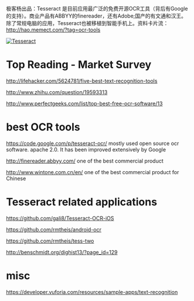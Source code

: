 极客杨出品：Tesseract 是目前应用最广泛的免费开源OCR工具（背后有Google的支持）。商业产品有ABBYY的finereader，还有Adobe;国产的有文通和汉王。除了常规电脑的应用，Tesseract也被移植到智能手机上。资料卡片流： http://hao.memect.com/?tag=ocr-tools

[![Tesseract](http://img.memect.com/05jtNcF8k5Kgc3Euvqf5rfZCinM=/400x0/t/1b014ddddc07c435ce3775f3ba85199e706d69456870b9fcb24b5d8ce8c684da)](http://hao.memect.com/?tag=ocr-tools)

# Top Reading - Market Survey
http://lifehacker.com/5624781/five-best-text-recognition-tools

http://www.zhihu.com/question/19593313  

http://www.perfectgeeks.com/list/top-best-free-ocr-software/13


# best OCR tools
https://code.google.com/p/tesseract-ocr/  mostly used open source ocr software. apache 2.0. It has been improved extensively by Google

http://finereader.abbyy.com/   one of the best commercial product

http://www.wintone.com.cn/en/  one of the best commercial product for Chinese


# Tesseract related applications
https://github.com/gali8/Tesseract-OCR-iOS

https://github.com/rmtheis/android-ocr

https://github.com/rmtheis/tess-two

http://benschmidt.org/dighist13/?page_id=129

# misc

https://developer.vuforia.com/resources/sample-apps/text-recognition
